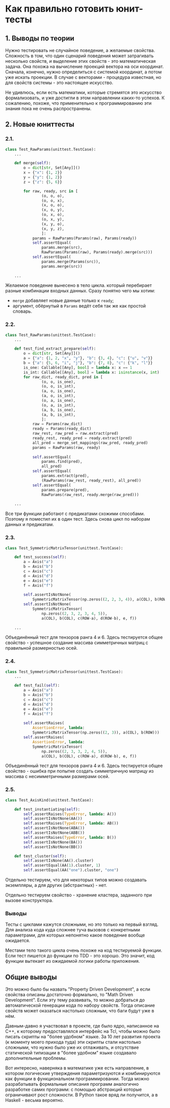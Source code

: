 # Как правильно готовить юнит-тесты

## 1. Выводы по теории
Нужно тестировать не случайное поведение, а желаемые свойства.
Сложность в том, что один сценарий поведения
может затрагивать несколько свойств,
и выделение этих свойств - это математическая задача.
Она похожа на вычисление проекций вектора на оси координат.
Сначала, конечно, нужно определиться с системой координат,
а потом уже искать проекции.
В случае с векторами - процедура известная,
но для свойств системы - это настоящее искусство.

Не удивлюсь, если есть математики,
которые стремятся это искусство формализовать,
и уже достигли в этом направлении каких-то успехов.
К сожалению, похоже, что применительно к программированию
эти знания пока не очень распространены.


## 2. Новые юниттесты

### 2.1.
```Python
class Test_RawParams(unittest.TestCase):
    ...

    def merge(self):
        o = dict[str, Set[Any]]()
        x = {"x": {1, 2}}
        y = {"y": {1, 2}}
        z = {"z": {5, 6}}

        for raw, ready, src in [
                (o, o, o),
                (o, o, x),
                (x, o, o),
                (x, o, y),
                (o, x, o),
                (o, x, y),
                (x, y, o),
                (x, y, z),
                ]:
            params = RawParams(Params(raw), Params(ready))
            self.assertEqual(
                params.merge(src),
                RawParams(Params(raw), Params(ready).merge(src)))
            self.assertEqual(
                params.merge(Params(src)),
                params.merge(src))
    
    ...
```
Желаемое поведение вынесено в тело цикла.
который перебирает разные комбинации входных данных.
Сразу понятно чего мы хотим:
  - `merge` добавляет новые данные только к `ready`;
  - аргумент, обёрнутый в `Params` ведёт себя так же как простой словарь.


### 2.2.
```Python
class Test_RawParams(unittest.TestCase):
    ...

    def test_find_extract_prepare(self):
        o = dict[str, Set[Any]]()
        a = {"a": {1, 2, "x", "y"}, "b": {3, 4}, "c": {"u", "v"}}
        b = {"a": {5, 6, "i", "j"}, "b": {7, 8}, "c": {"k", "l"}}
        is_one: Callable[[Any], bool] = lambda x: x == 1
        is_int: Callable[[Any], bool] = lambda x: isinstance(x, int)
        for raw_dict, ready_dict, pred in [
                (o, o, is_one),
                (o, o, is_int),
                (a, o, is_one),
                (a, o, is_int),
                (o, a, is_one),
                (o, a, is_int),
                (a, b, is_one),
                (a, b, is_int),
                ]:
            raw = Params(raw_dict)
            ready = Params(ready_dict)
            raw_rest, raw_pred = raw.extract(pred)
            ready_rest, ready_pred = ready.extract(pred)
            all_pred = merge_set_mappings(raw_pred, ready_pred)
            params = RawParams(raw, ready)
            
            self.assertEqual(
                params.find(pred),
                all_pred)
            self.assertEqual(
                params.extract(pred),
                (RawParams(raw_rest, ready_rest), all_pred))
            self.assertEqual(
                params.prepare(pred),
                RawParams(raw_rest, ready.merge(raw_pred)))
  
    ...
```
Все три функции работают с предикатами схожими способами.
Поэтому я поместил их в один тест.
Здесь снова цикл по наборам данных и предикатам.


### 2.3.
```Python
class Test_SymmetricMatrixTensor(unittest.TestCase):

    def test_success(self):
        a = Axis("a")
        b = Axis("b")
        c = Axis("c")
        d = Axis("d")
        e = Axis("e")
        f = Axis("f")
        
        self.assertIsNotNone(
            SymmetricMatrixTensor(np.zeros((2, 2, 3, 4)), a(COL), b(ROW), c, d))
        self.assertIsNotNone(
            SymmetricMatrixTensor(
                np.zeros((2, 3, 2, 3, 4, 5)),
                a(COL), b(COL), c(ROW-a), d(ROW-b), e, f))
    
    ...
```
Объединённый тест для тензоров ранга 4 и 6.
Здесь тестируется общее свойство -
успешное создание массива симметричных матриц с правильной размерностью осей.


### 2.4.
```Python
class Test_SymmetricMatrixTensor(unittest.TestCase):
    ...

    def test_fail(self):
        a = Axis("a")
        b = Axis("b")
        c = Axis("c")
        d = Axis("d")
        e = Axis("e")
        f = Axis("f")
        
        self.assertRaises(
            AssertionError, lambda:
            SymmetricMatrixTensor(np.zeros((2, 3)), a(COL), b(ROW)))
        self.assertRaises(
            AssertionError, lambda:
            SymmetricMatrixTensor(
                np.zeros((2, 3, 3, 2, 4, 5)),
                a(COL), b(COL), c(ROW-a), d(ROW-b), e, f))
```
Объединённый тест для тензоров ранга 4 и 6.
Здесь тестируется общее свойство -
ошибка при попытке создать симметричную матрицу
из массива с несимметричными размерами осей.


### 2.5.
```Python
class Test_AxisKind(unittest.TestCase):

    def test_instantiating(self):
        self.assertRaises(TypeError, lambda: A())
        self.assertIsNotNone(AA())
        self.assertRaises(TypeError, lambda: AB())
        self.assertIsNotNone(ABA())
        self.assertIsNotNone(ABB())
        self.assertRaises(TypeError, lambda: B())
        self.assertIsNotNone(BA())
        self.assertIsNotNone(BB())

    def test_cluster(self):
        self.assertIsNone(AA().cluster)
        self.assertEqual(AA(1).cluster, 1)
        self.assertEqual(AA("one").cluster, "one")
```
Отдельно тестируем, что для некоторых типов можно создавать экземпляры,
а для других (абстрактных) - нет.

Отдельно тестируем свойство -
хранение кластера, заданного при вызове конструктора.


### Выводы
Тесты с циклами кажутся сложными,
но это только на первый взгляд.
Для анализа кода куда сложнее туча вызовов с конкретными параметрами,
для которых непонятно какое поведение вообще ожидается.

Местами тело такого цикла очень похоже на код тестируемой функции.
Если тест пишется до функции по TDD - это хорошо.
Это значит, код функции вытекает из ожидаемой логики работы приложения.


## Общие выводы
Это можно было бы назвать "Property Driven Development",
а если свойства описаны достаточно формально, то "Math Driven Development".
Если эту тему развивать, то можно добраться до автоматической генерации кода
по набору свойств.
Тогда описание свойств может оказаться настолько сложным,
что баги будут уже в нём.

Давным-давно я участвовал в проекте, где было ядро, написанное на C++,
к которому предоставлялся интерфейс на Tcl,
чтобы можно было писать скрипты на "более удобном" языке.
За 10 лет развития проекта (к моменту моего прихода туда)
эти скрипты стали настолько сложными, что нужно было уже их отлаживать,
и отсутствие статической типизации в "более удобном" языке
создавало дополнительные проблемы.

Вот интересно, наверняка в математике уже есть направление,
в котором логические утверждения параметризуются и комбинируются
как функции в функциональном программировании.
Тогда можно разрабатывать формальные описания программ
аналогично разработке самих программ:
с помощью абстракций которые ограничивают рост сложности.
В Python такое вряд ли получится, а в Haskell - весьма вероятно.

